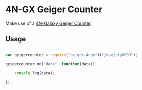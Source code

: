 # 4N-GX Geiger Counter

Make use of a [4N-Galaxy Geiger Counter](http://www.4n-gx.de/geiger_zahler_strahlung_messen.html).

## Usage

``` javascript

var geigercounter = require("geiger-4ngx")("/dev/ttyUSB0");

geigercounter.on("data", function(data){
	
	console.log(data);
	
});

```

